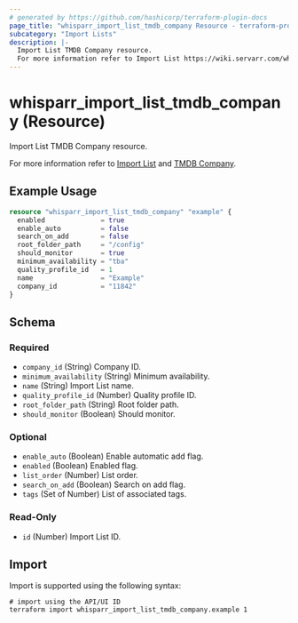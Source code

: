 ```yaml
---
# generated by https://github.com/hashicorp/terraform-plugin-docs
page_title: "whisparr_import_list_tmdb_company Resource - terraform-provider-whisparr"
subcategory: "Import Lists"
description: |-
  Import List TMDB Company resource.
  For more information refer to Import List https://wiki.servarr.com/whisparr/settings#import-lists and TMDB Company https://wiki.servarr.com/whisparr/supported#tmdbcompanyimport.
---
```


# whisparr_import_list_tmdb_company (Resource)

<!-- subcategory:Import Lists -->Import List TMDB Company resource.
For more information refer to [Import List](https://wiki.servarr.com/whisparr/settings#import-lists) and [TMDB Company](https://wiki.servarr.com/whisparr/supported#tmdbcompanyimport).

## Example Usage

```terraform
resource "whisparr_import_list_tmdb_company" "example" {
  enabled              = true
  enable_auto          = false
  search_on_add        = false
  root_folder_path     = "/config"
  should_monitor       = true
  minimum_availability = "tba"
  quality_profile_id   = 1
  name                 = "Example"
  company_id           = "11842"
}
```

<!-- schema generated by tfplugindocs -->
## Schema

### Required

- `company_id` (String) Company ID.
- `minimum_availability` (String) Minimum availability.
- `name` (String) Import List name.
- `quality_profile_id` (Number) Quality profile ID.
- `root_folder_path` (String) Root folder path.
- `should_monitor` (Boolean) Should monitor.

### Optional

- `enable_auto` (Boolean) Enable automatic add flag.
- `enabled` (Boolean) Enabled flag.
- `list_order` (Number) List order.
- `search_on_add` (Boolean) Search on add flag.
- `tags` (Set of Number) List of associated tags.

### Read-Only

- `id` (Number) Import List ID.

## Import

Import is supported using the following syntax:

```shell
# import using the API/UI ID
terraform import whisparr_import_list_tmdb_company.example 1
```

